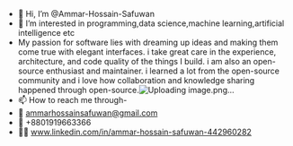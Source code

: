 - 👋 Hi, I’m @Ammar-Hossain-Safuwan
- 👀 I’m interested in programming,data science,machine learning,artificial intelligence etc
- My passion for software lies with dreaming up ideas and making them come true with elegant interfaces. i take great care in the experience, architecture, and code quality of the things I build.
i am also an open-source enthusiast and maintainer. i learned a lot from the open-source community and i love how collaboration and knowledge sharing happened through open-source.![Uploading image.png…]()
- 📫 How to reach me through-
- 📧 ammarhossainsafuwan@gmail.com
- 🤙 +8801919663366
- 🧑‍💼 www.linkedin.com/in/ammar-hossain-safuwan-442960282

<!---
Ammar-Hossain-Safuwan/Ammar-Hossain-Safuwan is a ✨ special ✨ repository because its `README.md` (this file) appears on your GitHub profile.
You can click the Preview link to take a look at your changes.
--->
